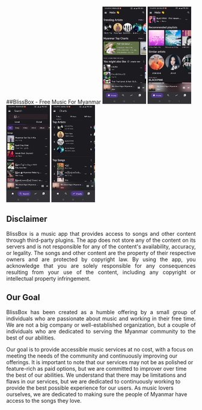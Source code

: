 ##BlissBox - Free Music For Myanmar
<img src="https://github.com/Romanbot4/bliss_box_public/blob/master/screenshots/screenshot01.jpg?raw=true" alt="screenshot1" width="23%"></img>
<img src="https://github.com/Romanbot4/bliss_box_public/blob/master/screenshots/screenshot02.jpg?raw=true" alt="screenshot2" width="23%"></img>
<img src="https://github.com/Romanbot4/bliss_box_public/blob/master/screenshots/screenshot03.jpg?raw=true" alt="screenshot3" width="23%"></img>
<img src="https://github.com/Romanbot4/bliss_box_public/blob/master/screenshots/screenshot04.jpg?raw=true" alt="screenshot4" width="23%"></img>
## Disclaimer
<p align="justify">
BlissBox is a music app that provides access to songs and other content through third-party plugins. The app does not store any of the content on its servers and is not responsible for any of the content's availability, accuracy, or legality. The songs and other content are the property of their respective owners and are protected by copyright law. By using the app, you acknowledge that you are solely responsible for any consequences resulting from your use of the content, including any copyright or intellectual property infringement.
</p>

## Our Goal
<p align="justify">
BlissBox has been created as a humble offering by a small group of individuals who are passionate about music and working in their free time. We are not a big company or well-established organization, but a couple of individuals who are dedicated to serving the Myanmar community to the best of our abilities.

Our goal is to provide accessible music services at no cost, with a focus on meeting the needs of the community and continuously improving our offerings. It is important to note that our services may not be as polished or feature-rich as paid options, but we are committed to improver over time the best of our abilities. We understand that there may be limitations and flaws in our services, but we are dedicated to continuously working to provide the best possible experience for our users. As music lovers ourselves, we are dedicated to making sure the people of Myanmar have access to the songs they love.

</p>